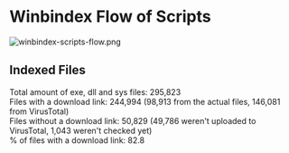 # Winbindex Flow of Scripts

![winbindex-scripts-flow.png](winbindex-scripts-flow.png)

## Indexed Files

<!--FileStats-->
Total amount of exe, dll and sys files: 295,823  
Files with a download link: 244,994 (98,913 from the actual files, 146,081 from VirusTotal)  
Files without a download link: 50,829 (49,786 weren't uploaded to VirusTotal, 1,043 weren't checked yet)  
% of files with a download link: 82.8  
<!--/FileStats-->
